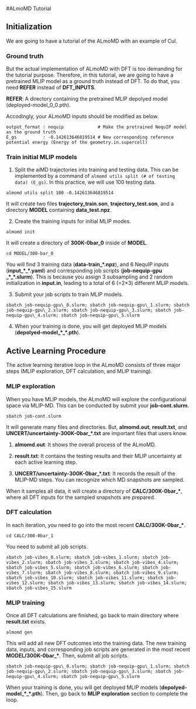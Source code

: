 #ALmoMD Tutorial


## Initialization

We are going to have a tutorial of the ALmoMD with an example of CuI.

### Ground truth
But the actual implementation of ALmoMD with DFT is too demanding for the tutorial purpose. Therefore, in this tutorial, we are going to have a pretrained MLIP model as a ground truth instead of DFT. To do that, you need __REFER__ instead of __DFT_INPUTS__.

__REFER__: A directory containing the pretrained MLIP depolyed model (deployed-model\_0\_0.pth). 

Accodingly, your ALmoMD inputs should be modified as below.

```
output_format : nequip             # Make the pretrained NequIP model as the ground truth
E_gs          : -0.142613646819514 # New corresponding reference potential energy (Energy of the geometry.in.supercell)
```

### Train initial MLIP models
1) Split the aiMD trajectories into training and testing data. This can be implemented by a command of `almomd utils split (# of testing data) (E_gs)`. In this practice, we will use 100 testing data.

```
almomd utils split 100 -0.142613646819514
```

It will create two files __trajectory_train.son__, __trajectory_test.son__, and a directory __MODEL__ containing __data_test.npz__.

2) Create the training inputs for initial MLIP modes.

```
almomd init
```

It will create a directory of __300K-0bar\_0__ inside of __MODEL__. 

```
cd MODEL/300-bar_0
```

You will find 3 training data (__data-train\_\*.npz__), and 6 NequIP inputs (__input\_\*\_\*.yaml__) and corresponding job scripts (__job-nequip-gpu
\_\*\_\*.slurm__). This is because you assign 3 subsampling and 2 random initialization in __input.in__, leading to a total of 6 (=2*3) different MLIP models.

3) Submit your job scripts to train MLIP models.

```
sbatch job-nequip-gpu\_0.slurm; sbatch job-nequip-gpu\_1.slurm; sbatch job-nequip-gpu\_2.slurm; sbatch job-nequip-gpu\_3.slurm; sbatch job-nequip-gpu\_4.slurm; sbatch job-nequip-gpu\_5.slurm
```

4) When your training is done, you will get deployed MLIP models (__depolyed-model\_\*\_\*.pth__).


## Active Learning Procedure
The active learning iterative loop in the ALmoMD consists of three major steps (MLIP exploration, DFT calculation, and MLIP training).

### MLIP exploration
When you have MLIP models, the ALmoMD will explore the configurational space via MLIP-MD. This can be conducted by submit your __job-cont.slurm__.

```
sbatch job-cont.slurm
```

It will generate many files and directories. But, __almomd.out__, __result.txt__, and __UNCERT/uncertainty-300K-0bar\_*.txt__ are important files that users know.

1) __almomd.out__: It shows the overall process of the ALmoMD.
   
2) __result.txt__: It contains the testing results and their MLIP uncertainty at each active learning step.

3) __UNCERT/uncertainty-300K-0bar\_*.txt__: It records the result of the MLIP-MD steps. You can recognize which MD snapshots are sampled.

When it samples all data, it will create a directory of __CALC/300K-0bar\_\*__, where all DFT inputs for the sampled snapshots are prepared.

### DFT calculation
In each iteration, you need to go into the most recent __CALC/300K-0bar\_\*__.

```
cd CALC/300-0bar_1
```

You need to submit all job scripts.

```
sbatch job-vibes_0.slurm; sbatch job-vibes_1.slurm; sbatch job-vibes_2.slurm; sbatch job-vibes_3.slurm; sbatch job-vibes_4.slurm; sbatch job-vibes_5.slurm; sbatch job-vibes_6.slurm; sbatch job-vibes_7.slurm; sbatch job-vibes_8.slurm; sbatch job-vibes_9.slurm; sbatch job-vibes_10.slurm; sbatch job-vibes_11.slurm; sbatch job-vibes_12.slurm; sbatch job-vibes_13.slurm; sbatch job-vibes_14.slurm; sbatch job-vibes_15.slurm
```

### MLIP training
Once all DFT calculations are finished, go back to main directory where __result.txt__ exists.

```
almomd gen
```

This will add all new DFT outcomes into the training data. The new training data, inputs, and corresponding job scripts are generated in the most recent __MODEL/300K-0bar\_\*__. Then, submit all job scripts.

```
sbatch job-nequip-gpu\_0.slurm; sbatch job-nequip-gpu\_1.slurm; sbatch job-nequip-gpu\_2.slurm; sbatch job-nequip-gpu\_3.slurm; sbatch job-nequip-gpu\_4.slurm; sbatch job-nequip-gpu\_5.slurm
```

When your training is done, you will get deployed MLIP models (__depolyed-model\_\*\_\*.pth__). Then, go back to __MLIP exploration__ section to complete the loop.
